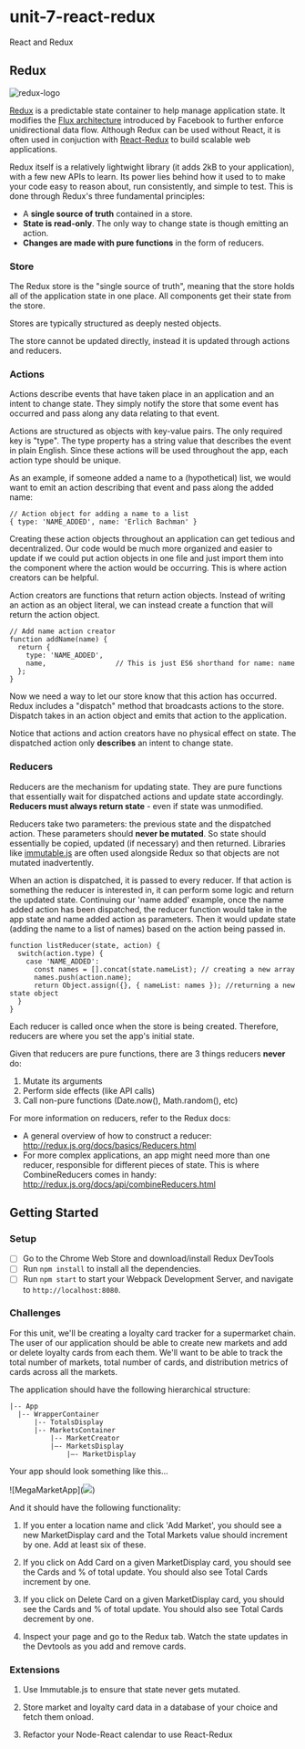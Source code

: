 # unit-7-react-redux
React and Redux

## Redux
![redux-logo](https://camo.githubusercontent.com/f28b5bc7822f1b7bb28a96d8d09e7d79169248fc/687474703a2f2f692e696d6775722e636f6d2f4a65567164514d2e706e67)

[Redux](http://redux.js.org/) is a predictable state container to help manage application state. 
It modifies the [Flux architecture](https://facebook.github.io/flux/docs/overview.html) introduced by Facebook to further enforce unidirectional data flow. 
Although Redux can be used without React, it is often used in conjuction with [React-Redux](https://github.com/reactjs/react-redux) to build scalable web applications.

Redux itself is a relatively lightwight library (it adds 2kB to your application), with a few new APIs to learn.
Its power lies behind how it used to to make your code easy to reason about, run consistently, and simple to test.
This is done through Redux's three fundamental principles:

* A **single source of truth** contained in a store.
* **State is read-only**. The only way to change state is though emitting an action.
* **Changes are made with pure functions** in the form of reducers.

### Store

The Redux store is the "single source of truth", meaning that the store holds all of the application state in one place. All components get their state from the store. 

Stores are typically structured as deeply nested objects.

The store cannot be updated directly, instead it is updated through actions and reducers.

### Actions

Actions describe events that have taken place in an application and an intent to change state. They simply notify the store that some event has occurred and pass along any data relating to that event.

Actions are structured as objects with key-value pairs. The only required key is "type". The type property has a string value that describes the event in plain English. Since these actions will be used throughout the app, each action type should be unique.

As an example, if someone added a name to a (hypothetical) list, we would want to emit an action describing that event and pass along the added name:

```
// Action object for adding a name to a list
{ type: 'NAME_ADDED', name: 'Erlich Bachman' }
```
Creating these action objects throughout an application can get tedious and decentralized. Our code would be much more organized and easier to update if we could put action objects in one file and just import them into the component where the action would be occurring. This is where action creators can be helpful.

Action creators are functions that return action objects. Instead of writing an action as an object literal, we can instead create a function that will return the action object.

```
// Add name action creator
function addName(name) {
  return {
    type: 'NAME_ADDED',
    name,                 // This is just ES6 shorthand for name: name
  };
}
```
Now we need a way to let our store know that this action has occurred. Redux includes a "dispatch" method that broadcasts actions to the store. Dispatch takes in an action object and emits that action to the application.

Notice that actions and action creators have no physical effect on state. The dispatched action only **describes** an intent to change state.

### Reducers

Reducers are the mechanism for updating state. They are pure functions that essentially wait for dispatched actions and update state accordingly. **Reducers must always return state** - even if state was unmodified.

Reducers take two parameters: the previous state and the dispatched action. These parameters should **never be mutated**. So state should essentially be copied, updated (if necessary) and then returned. Libraries like [immutable.js](https://facebook.github.io/immutable-js/) are often used alongside Redux so that objects are not mutated inadvertently.

When an action is dispatched, it is passed to every reducer. If that action is something the reducer is interested in, it can perform some logic and return the updated state. Continuing our 'name added' example, once the name added action has been dispatched, the reducer function would take in the app state and name added action as parameters. Then it would update state (adding the name to a list of names) based on the action being passed in.

```
function listReducer(state, action) {
  switch(action.type) {
    case 'NAME_ADDED':
      const names = [].concat(state.nameList); // creating a new array
      names.push(action.name);
      return Object.assign({}, { nameList: names }); //returning a new state object
  }
}
``` 

Each reducer is called once when the store is being created. Therefore, reducers are where you set the app's initial state.

Given that reducers are pure functions, there are 3 things reducers **never** do:

1. Mutate its arguments
2. Perform side effects (like API calls)
3. Call non-pure functions (Date.now(), Math.random(), etc)

For more information on reducers, refer to the Redux docs:
- A general overview of how to construct a reducer: http://redux.js.org/docs/basics/Reducers.html
- For more complex applications, an app might need more than one reducer, responsible for different pieces of state. This is where CombineReducers comes in handy: http://redux.js.org/docs/api/combineReducers.html

## Getting Started

### Setup

- [ ] Go to the Chrome Web Store and download/install Redux DevTools
- [ ] Run `npm install` to install all the dependencies. 
- [ ] Run `npm start` to start your Webpack Development Server, and navigate to `http://localhost:8080`. 

### Challenges

For this unit, we'll be creating a loyalty card tracker for a supermarket chain. The user of our application should be able to create new markets and add or delete loyalty cards from each them.  We'll want to be able to track the total number of markets, total number of cards, and distribution metrics of cards across all the markets.  

The application should have the following hierarchical structure:

````   
|-- App
  |-- WrapperContainer
      |-- TotalsDisplay
      |-- MarketsContainer
          |-- MarketCreator
          |—- MarketsDisplay
              |—- MarketDisplay      
````

Your app should look something like this... 

![MegaMarketApp](<img src="./docs/assets/images.MegaMarketApp.png"></img>)

And it should have the following functionality: 

1. If you enter a location name and click 'Add Market', you should see a new MarketDisplay card and the Total Markets value should increment by one.  Add at least six of these.

2. If you click on Add Card on a given MarketDisplay card, you should see the Cards and % of total update.  You should also see Total Cards increment by one.

3. If you click on Delete Card on a given MarketDisplay card, you should see the Cards and % of total update.  You should also see Total Cards decrement by one.

4. Inspect your page and go to the Redux tab.  Watch the state updates in the Devtools as you add and remove cards.

### Extensions

1. Use Immutable.js to ensure that state never gets mutated.

2. Store market and loyalty card data in a database of your choice and fetch them onload.

3. Refactor your Node-React calendar to use React-Redux

